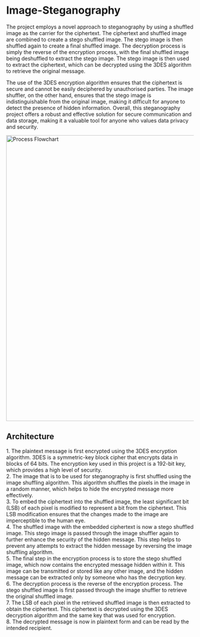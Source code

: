 # Image-Steganography
<p>The project employs a novel approach to steganography by using a shuffled image as the carrier for the ciphertext. The ciphertext and shuffled image are combined to create a stego shuffled image. The stego image is then shuffled again to create a final shuffled image. The decryption process is simply the reverse of the encryption process, with the final shuffled image being deshuffled to extract the stego image. The stego image is then used to extract the ciphertext, which can be decrypted using the 3DES algorithm to retrieve the original message.</p>
<p>The use of the 3DES encryption algorithm ensures that the ciphertext is secure and cannot be easily deciphered by unauthorised parties. The image shuffler, on the other hand, ensures that the stego image is indistinguishable from the original image, making it difficult for anyone to detect the presence of hidden information.
Overall, this steganography project offers a robust and effective solution for secure communication and data storage, making it a valuable tool for anyone who values data privacy and security.</p>
<img width="769" alt="Process Flowchart" src="https://user-images.githubusercontent.com/24240285/231231273-3b835a5a-3aa5-4b4c-b7a5-e60918d40dac.png">
<h2>Architecture</h2>
<p>1. The plaintext message is first encrypted using the 3DES encryption algorithm. 3DES is a symmetric-key block cipher that encrypts data in blocks of 64 bits. The encryption key used in this project is a 192-bit key, which provides a high level of security.<br>
2. The image that is to be used for steganography is first shuffled using the image shuffling algorithm. This algorithm shuffles the pixels in the image in a random manner, which helps to hide the encrypted message more effectively.<br>
3. To embed the ciphertext into the shuffled image, the least significant bit (LSB) of each pixel is modified to represent a bit from the ciphertext.
This LSB modification ensures that the changes made to the image are imperceptible to the human eye.<br>
4. The shuffled image with the embedded ciphertext is now a stego shuffled image. This stego image is passed through the image shuffler again to further enhance the security of the hidden message. This step helps to prevent any attempts to extract the hidden message by reversing the image shuffling algorithm.<br>
5. The final step in the encryption process is to store the stego shuffled image, which now contains the encrypted message hidden within it. This image can be transmitted or stored like any other image, and the hidden message can be extracted only by someone who has the decryption key.<br>
6. The decryption process is the reverse of the encryption process. The stego shuffled image is first passed through the image shuffler to retrieve the original shuffled image.<br>
7. The LSB of each pixel in the retrieved shuffled image is then extracted to obtain the ciphertext. This ciphertext is decrypted using the 3DES decryption algorithm and the same key that was used for encryption.<br>
8. The decrypted message is now in plaintext form and can be read by the intended recipient.</p>
